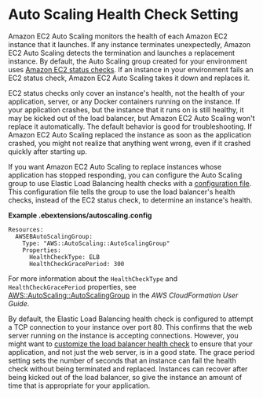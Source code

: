 # Auto Scaling Health Check Setting<a name="environmentconfig-autoscaling-healthchecktype"></a>

Amazon EC2 Auto Scaling monitors the health of each Amazon EC2 instance that it launches\. If any instance terminates unexpectedly, Amazon EC2 Auto Scaling detects the termination and launches a replacement instance\. By default, the Auto Scaling group created for your environment uses [Amazon EC2 status checks](https://docs.aws.amazon.com/autoscaling/latest/userguide/healthcheck.html)\. If an instance in your environment fails an EC2 status check, Amazon EC2 Auto Scaling takes it down and replaces it\.

EC2 status checks only cover an instance's health, not the health of your application, server, or any Docker containers running on the instance\. If your application crashes, but the instance that it runs on is still healthy, it may be kicked out of the load balancer, but Amazon EC2 Auto Scaling won't replace it automatically\. The default behavior is good for troubleshooting\. If Amazon EC2 Auto Scaling replaced the instance as soon as the application crashed, you might not realize that anything went wrong, even if it crashed quickly after starting up\.

If you want Amazon EC2 Auto Scaling to replace instances whose application has stopped responding, you can configure the Auto Scaling group to use Elastic Load Balancing health checks with a [configuration file](ebextensions.md)\. This configuration file tells the group to use the load balancer's health checks, instead of the EC2 status check, to determine an instance's health\.

**Example \.ebextensions/autoscaling\.config**  

```
Resources:
  AWSEBAutoScalingGroup:
    Type: "AWS::AutoScaling::AutoScalingGroup"
    Properties:
      HealthCheckType: ELB
      HealthCheckGracePeriod: 300
```

For more information about the `HealthCheckType` and `HealthCheckGracePeriod` properties, see [AWS::AutoScaling::AutoScalingGroup](https://docs.aws.amazon.com/AWSCloudFormation/latest/UserGuide/aws-properties-as-group.html) in the *AWS CloudFormation User Guide*\.

By default, the Elastic Load Balancing health check is configured to attempt a TCP connection to your instance over port 80\. This confirms that the web server running on the instance is accepting connections\. However, you might want to [customize the load balancer health check](using-features.managing.elb.md) to ensure that your application, and not just the web server, is in a good state\. The grace period setting sets the number of seconds that an instance can fail the health check without being terminated and replaced\. Instances can recover after being kicked out of the load balancer, so give the instance an amount of time that is appropriate for your application\.